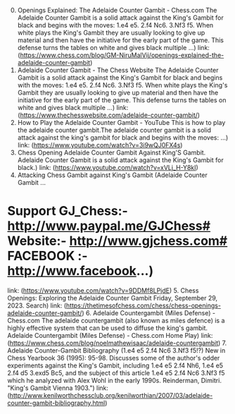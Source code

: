---
---
0. Openings Explained: The Adelaide Counter Gambit - Chess.com
The Adelaide Counter Gambit is a solid attack against the King's Gambit for black and begins with the moves: 1.e4 e5. 2.f4 Nc6. 3.Nf3 f5. When white plays the King's Gambit they are usually looking to give up material and then have the initiative for the early part of the game. This defense turns the tables on white and gives black multiple ...)
link: (https://www.chess.com/blog/GM-NiruMalVij/openings-explained-the-adelaide-counter-gambit)
1. Adelaide Counter Gambit - The Chess Website
The Adelaide Counter Gambit is a solid attack against the King's Gambit for black and begins with the moves: 1.e4 e5. 2.f4 Nc6. 3.Nf3 f5. When white plays the King's Gambit they are usually looking to give up material and then have the initiative for the early part of the game. This defense turns the tables on white and gives black multiple ...)
link: (https://www.thechesswebsite.com/adelaide-counter-gambit/)
2. How to Play the Adelaide Counter Gambit - YouTube
This is how to play the adelaide counter gambit.The adelaide counter gambit is a solid attack against the king's gambit for black and begins with the moves: ...)
link: (https://www.youtube.com/watch?v=3i9wQJ0FX4s)
3. Chess Opening Adelaide Counter Gambit Against King'S Gambit.
Adelaide Counter Gambit is a solid attack against the King's Gambit for black.)
link: (https://www.youtube.com/watch?v=xVLj_H-Y8kI)
4. Attacking Chess Gambit against King's Gambit (Adelaide Counter Gambit ...
# Support GJ_Chess:- http://www.paypal.me/GJChess# Website:- http://www.gjchess.com# FACEBOOK :- http://www.facebook...)
link: (https://www.youtube.com/watch?v=9DDMf8LPjdE)
5. Chess Openings: Exploring the Adelaide Counter Gambit
Friday, September 29, 2023. Search)
link: (https://thetimesofchess.com/chess/chess-openings-adelaide-counter-gambit/)
6. Adelaide Countergambit (Miles Defense) - Chess.com
The adelaide countergambit (also known as miles defence) is a highly effective system that can be used to diffuse the king's gambit. Adelaide Countergambit (Miles Defense) - Chess.com Home Play)
link: (https://www.chess.com/blog/noelmathewisaac/adelaide-countergambit)
7. Adelaide Counter-Gambit Bibliography (1.e4 e5 2.f4 Nc6 3.Nf3 f5!?)
New in Chess Yearbook 36 (1995): 95-98. Discusses some of the author's odder experiments against the King's Gambit, including 1.e4 e5 2.f4 Nh6, 1.e4 e5 2.f4 d5 3.exd5 Bc5, and the subject of this article 1.e4 e5 2.f4 Nc6 3.Nf3 f5 which he analyzed with Alex Wohl in the early 1990s. Reinderman, Dimitri. "King's Gambit Vienna 1903.")
link: (http://www.kenilworthchessclub.org/kenilworthian/2007/03/adelaide-counter-gambit-bibliography.html)
